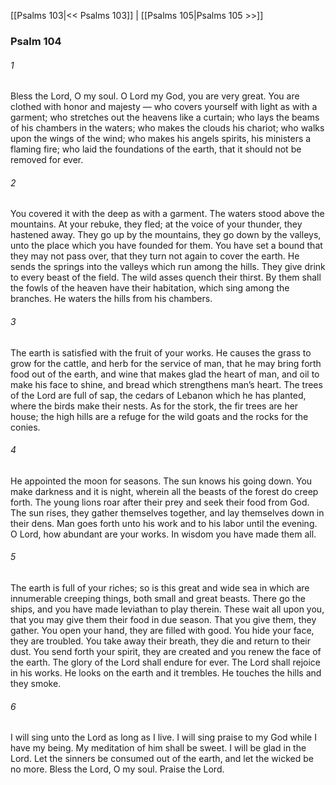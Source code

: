 [[Psalms 103|<< Psalms 103]]  |  [[Psalms 105|Psalms 105 >>]]

### Psalm 104
###### 1
Bless the Lord, O my soul. O Lord my God, you are very great. You are clothed with honor and majesty — who covers yourself with light as with a garment; who stretches out the heavens like a curtain; who lays the beams of his chambers in the waters; who makes the clouds his chariot; who walks upon the wings of the wind; who makes his angels spirits, his ministers a flaming fire; who laid the foundations of the earth, that it should not be removed for ever.

###### 2
You covered it with the deep as with a garment. The waters stood above the mountains. At your rebuke, they fled; at the voice of your thunder, they hastened away. They go up by the mountains, they go down by the valleys, unto the place which you have founded for them. You have set a bound that they may not pass over, that they turn not again to cover the earth. He sends the springs into the valleys which run among the hills. They give drink to every beast of the field. The wild asses quench their thirst. By them shall the fowls of the heaven have their habitation, which sing among the branches. He waters the hills from his chambers.

###### 3
The earth is satisfied with the fruit of your works. He causes the grass to grow for the cattle, and herb for the service of man, that he may bring forth food out of the earth, and wine that makes glad the heart of man, and oil to make his face to shine, and bread which strengthens man’s heart. The trees of the Lord are full of sap, the cedars of Lebanon which he has planted, where the birds make their nests. As for the stork, the fir trees are her house; the high hills are a refuge for the wild goats and the rocks for the conies.

###### 4
He appointed the moon for seasons. The sun knows his going down. You make darkness and it is night, wherein all the beasts of the forest do creep forth. The young lions roar after their prey and seek their food from God. The sun rises, they gather themselves together, and lay themselves down in their dens. Man goes forth unto his work and to his labor until the evening. O Lord, how abundant are your works. In wisdom you have made them all.

###### 5
The earth is full of your riches; so is this great and wide sea in which are innumerable creeping things, both small and great beasts. There go the ships, and you have made leviathan to play therein. These wait all upon you, that you may give them their food in due season. That you give them, they gather. You open your hand, they are filled with good. You hide your face, they are troubled. You take away their breath, they die and return to their dust. You send forth your spirit, they are created and you renew the face of the earth. The glory of the Lord shall endure for ever. The Lord shall rejoice in his works. He looks on the earth and it trembles. He touches the hills and they smoke.

###### 6
I will sing unto the Lord as long as I live. I will sing praise to my God while I have my being. My meditation of him shall be sweet. I will be glad in the Lord. Let the sinners be consumed out of the earth, and let the wicked be no more. Bless the Lord, O my soul. Praise the Lord.